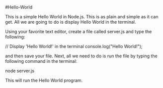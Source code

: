 #Hello-World

This is a simple Hello World in Node.js.  This is as plain and simple as it can get. All we are going to do is display Hello World in the terminal.

Using your favorite text editor, create a file called server.js and type the following:

// Display 'Hello World!' in the terminal
console.log("Hello World!");

and then save your file.  Next, all we need to do is run the file by typing the following command in the terminal:

node server.js

This will run the Hello World program.
